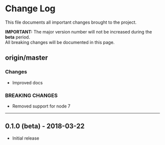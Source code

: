 # Change Log

This file documents all important changes brought to the project.

**IMPORTANT:** The major version number will not be increased during the **beta** period.  
All breaking changes will be documented in this page. 

## origin/master

### Changes
  - Improved docs
  
### BREAKING CHANGES
  - Removed support for node 7

---

## 0.1.0 (beta) - 2018-03-22
  - Initial release
